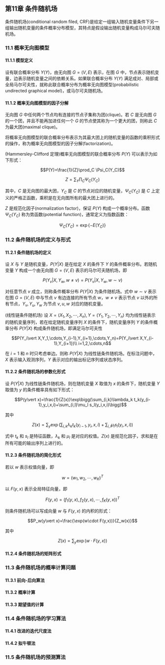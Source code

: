 ## 第11章 条件随机场

条件随机场(conditional random filed, CRF)是给定一组输入随机变量条件下另一组输出随机变量的条件概率分布模型，其特点是假设输出随机变量构成马尔可夫随机场。

### 11.1 概率无向图模型

#### 11.1.1 模型定义

设有联合概率分布 $Y(Y)$，由无向图 $G=(V,E)$ 表示，在图 $G$ 中，节点表示随机变量，边表示随机变量之间的依赖关系。如果联合概率分布 $Y(Y)$ 满足成对、局部或全局马尔可夫性，就称此联合概率分布为概率无向图模型(probabilistic undirected graphical model)，或马尔可夫随机场。

#### 11.1.2 概率无向图模型的因子分解

无向图 $G$ 中任何两个节点均有连接的节点子集称为团(clique)。若 $C$ 是无向图 $G$ 的一个团，并且不能再加进任何一个 $G$ 的节点使其称为一个更大的团，则称此 $C$ 为最大团(maximal clique)。

将概率无向图模型的联合概率分布表示为其最大团上的随机变量的函数的乘积形式的操作，称为概率无向图模型的因子分解(factorization)。

(Hammersley-Clifford 定理)概率无向图模型的联合概率分布 $P(Y)$ 可以表示为如下形式：

$$P(Y)=\frac{1}{Z}\prod_C \Psi_C(Y_C)$$

$$Z=\sum_Y\prod_C\Psi_C(Y_C)$$

其中，$C$ 是无向图的最大团，$Y_C$ 是 $C$ 的节点对应的随机变量，$\Psi_C(Y_C)$ 是 $C$ 上定义的严格正函数，乘积是在无向图所有的最大团上进行的。

$Z$ 是规范化因子(normalization factor)，保证 $P(Y)$ 构成一个概率分布。函数 $\Psi_C(Y_C)$ 称为势函数(potential function)，通常定义为指数函数：

$$\Psi_C(Y_C)=\exp\{-E(Y_C)\}$$

### 11.2 条件随机场的定义与形式

#### 11.2.1 条件随机场的定义

设 $X$ 与 $Y$ 是随机变量，$P(Y\vert X)$ 是在给定 $X$ 的条件下 $Y$ 的条件概率分布。若随机变量 $Y$ 构成一个由无向图 $G=(V,E)$ 表示的马尔可夫随机场，即

$$P(Y_v\vert X,Y_w,w \neq v)=P(Y_v\vert X,Y_w,w\sim v)$$

对任意节点 $v$ 成立，则称条件概率分布 $P(Y\vert X)$ 为条件随机场。式中 $w\sim v$ 表示在图 $G=(V,E)$ 中与节点 $v$ 有边连接的所有节点 $w$，$w\neq v$ 表示节点 $v$ 以外的所有节点，$Y_v,Y_u,Y_w$ 为节点 $v,u,w$ 对应的随机变量。

(线性链条件随机场) 设 $X=(X_1,X_2,\cdots,X_n),Y=(Y_1,Y_2,\cdots,Y_n)$ 均为线性链表示的随机变量序列，若在给定随机变量序列 $X$ 的条件下，随机变量序列 $Y$ 的条件概率分布 $P(Y\vert X)$ 构成条件随机场，即满足马尔可夫性

$$P(Y_i\vert X,Y_1,\cdots,Y_{i-1},Y_{i+1},\cdots,Y_n)=P(Y_i\vert X,Y_{i-1},Y_{i+1})\\ i=1,2,\cdots,n$$

在 $i=1$ 和 $n$ 时只考虑单边。则称 $P(Y\vert X)$ 为线性链条件随机场。在标注问题中，$X$ 表示输入观测序列，$Y$ 表示对应的输出标记序列或状态序列。

#### 11.2.2 条件随机场的参数化形式

设 $P(Y\vert X)$ 为线性链条件随机场，则在随机变量 $X$ 取值为 $x$ 的条件下，随机变量 $Y$ 取值为 $y$ 的条件概率具有如下形式：

$$P(y\vert x)=\frac{1}{Z(x)}\exp\bigg(\sum_{i,k}\lambda_k t_k(y_{i-1},y_i,x,i)+\sum_{i,l}\mu_l s_l(y_i,x,i)\bigg)$$

其中

$$Z(x)=\sum_y\exp\bigg(\sum_{i,k}\lambda_k t_k(y_{i-1},y_i,x,i)+\sum_{i,l}\mu_l s_l(y_i,x,i)\bigg)$$

式中 $t_k$ 和 $s_l$ 是特征函数，$\lambda_k$ 和 $\mu_l$ 是对应的权值。$Z(x)$ 是规范化因子，求和是在所有可能的输出序列上进行的。

#### 11.2.3 条件随机场的简化形式

若以 $w$ 表示权值向量，即

$$w=(w_1,w_2,\cdots,w_K)^T$$

以 $F(y,x)$ 表示全局特征向量，即

$$F(y,x)=(f_1(y,x),f_2(y,x),\cdots,f_K(y,x))^T$$

则条件随机场可以写成向量 $w$ 与 $F(y,x)$ 的内积的形式：

$$P_w(y\vert x)=\frac{\exp(w\cdot F(y,x))}{Z_w(x)}$$

其中

$$Z(x)=\sum_y\exp(w\cdot F(y,x))$$

#### 11.2.4 条件随机场的矩阵形式

### 11.3 条件随机场的概率计算问题

#### 11.3.1 前向-后向算法

#### 11.3.2 概率计算

#### 11.3.3 期望值的计算

### 11.4 条件随机场的学习算法

#### 11.4.1 改进的迭代尺度法

#### 11.4.2 拟牛顿法

### 11.5 条件随机场的预测算法
